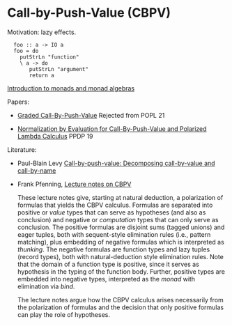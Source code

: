 Call-by-Push-Value (CBPV)
=========================

Motivation: lazy effects.
```
  foo :: a -> IO a
  foo = do
    putStrLn "function"
    \ a -> do
       putStrLn "argument"
       return a
```

[Introduction to monads and monad algebras](Hutton.hs)

Papers:

* [Graded Call-By-Push-Value](http://www.cse.chalmers.se/~abela/popl21.pdf)
  Rejected from POPL 21

* [Normalization by Evaluation for Call-By-Push-Value and Polarized Lambda Calculus](http://www.cse.chalmers.se/~abela/ppdp19.pdf)
  PPDP 19

Literature:

* Paul-Blain Levy
  [Call-by-push-value: Decomposing call-by-value and call-by-name](https://dl.acm.org/doi/abs/10.1007/s10990-006-0480-6)

* Frank Pfenning,
  [Lecture notes on CBPV](https://www.cs.cmu.edu/~fp/courses/15816-f16/lectures/21-cbpv.pdf)

  These lecture notes give, starting at natural deduction, a
  polarization of formulas that yields the CBPV calculus.  Formulas
  are separated into positive or _value_ types that can serve as
  hypotheses (and also as conclusion) and negative or _computation_
  types that can only serve as conclusion.  The positive formulas are
  disjoint sums (tagged unions) and eager tuples, both with
  sequent-style elimination rules (i.e., pattern matching), plus
  embedding of negative formulas which is interpreted as _thunking_.
  The negative formulas are function types and lazy tuples (record
  types), both with natural-deduction style elimination rules.  Note
  that the domain of a function type is positive, since it serves as
  hypothesis in the typing of the function body.  Further, positive
  types are embedded into negative types, interpreted as the _monad_
  with elimination via _bind_.

  The lecture notes argue how the CBPV calculus arises necessarily
  from the polarization of formulas and the decision that only
  positive formulas can play the role of hypotheses.
